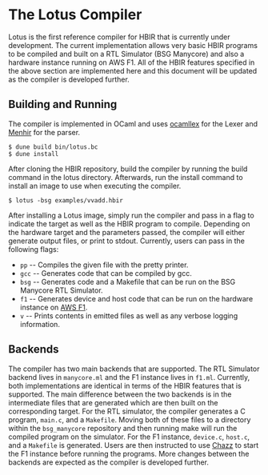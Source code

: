 The Lotus Compiler
==================

Lotus is the first reference compiler for HBIR that is currently under
development. The current implementation allows very basic HBIR programs
to be compiled and built on a RTL Simulator (BSG Manycore) and also a
hardware instance running on AWS F1. All of the HBIR features specified
in the above section are implemented here and this document will be
updated as the compiler is developed further.

Building and Running
--------------------

The compiler is implemented in OCaml and uses [ocamllex][lexyacc] for the Lexer
and [Menhir][] for the parser.

    $ dune build bin/lotus.bc
    $ dune install 

After cloning the HBIR repository, build the compiler by running the
build command in the lotus directory. Afterwards, run the install
command to install an image to use when executing the compiler.

    $ lotus -bsg examples/vvadd.hbir 

After installing a Lotus image, simply run the compiler and pass in a
flag to indicate the target as well as the HBIR program to compile.
Depending on the hardware target and the parameters passed, the compiler
will either generate output files, or print to stdout. Currently, users
can pass in the following flags:

- `pp` -- Compiles the given file with the pretty printer.
- `gcc` -- Generates code that can be compiled by gcc.
- `bsg` -- Generates code and a Makefile that can be run on the BSG
  Manycore RTL Simulator.
- `f1` -- Generates device and host code that can be run on the hardware
  instance on [AWS F1][f1].
- `v` -- Prints contents in emitted files as well as any verbose logging
  information.

[lexyacc]: https://caml.inria.fr/pub/docs/manual-ocaml/lexyacc.html
[menhir]: http://gallium.inria.fr/~fpottier/menhir/
[f1]: https://aws.amazon.com/ec2/instance-types/f1/

Backends
--------

The compiler has two main backends that are supported. The RTL Simulator
backend lives in `manycore.ml` and the F1 instance lives in `f1.ml`.
Currently, both implementations are identical in terms of the HBIR
features that is supported. The main difference between the two backends
is in the intermediate files that are generated which are then built on
the corresponding target. For the RTL simulator, the compiler generates
a C program, `main.c`, and a `Makefile`. Moving both of these files to a
directory within the `bsg_manycore` repository and then running make
will run the compiled program on the simulator. For the F1 instance,
`device.c`, `host.c`, and a `Makefile` is generated. Users are then instructed
to use [Chazz][] to start the F1 instance before running the programs. More
changes between the backends are expected as the compiler is developed
further.

[chazz]: https://github.com/cucapra/chazz
